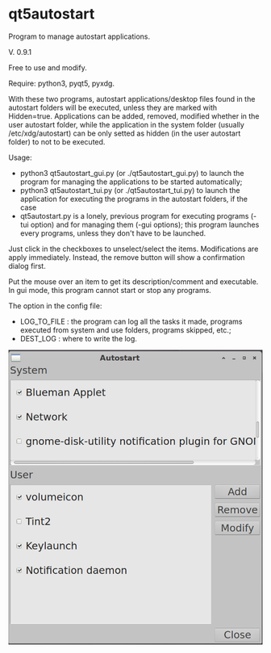 # qt5autostart
Program to manage autostart applications.

V. 0.9.1

Free to use and modify.

Require: python3, pyqt5, pyxdg.

With these two programs, autostart applications/desktop files found in the autostart folders will be executed, unless they are marked with Hidden=true. Applications can be added, removed, modified whether in the user autostart folder, while the application in the system folder (usually /etc/xdg/autostart) can be only setted as hidden (in the user autostart folder) to not to be executed.

Usage:
- python3 qt5autostart_gui.py (or ./qt5autostart_gui.py) to launch the program for managing the applications to be started automatically;
- python3 qt5autostart_tui.py (or ./qt5autostart_tui.py) to launch the application for executing the programs in the autostart folders, if the case
- qt5autostart.py is a lonely, previous program for executing programs (-tui option) and for managing them (-gui options); this program launches every programs, unless they don't have to be launched.

Just click in the checkboxes to unselect/select the items. Modifications are apply immediately. Instead, the remove button will show a confirmation dialog first.

Put the mouse over an item to get its description/comment and executable. In gui mode, this program cannot start or stop any programs.

The option in the config file:
- LOG_TO_FILE : the program can log all the tasks it made, programs executed from system and use folders, programs skipped, etc.;
- DEST_LOG : where to write the log.

![My image](https://github.com/frank038/qt5autostart/blob/main/screenshot1.png)
